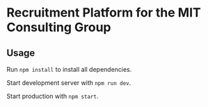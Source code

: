# Recruitment Platform for the MIT Consulting Group

## Usage

Run `npm install` to install all dependencies.

Start development server with `npm run dev`.

Start production with `npm start`.
